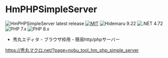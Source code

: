 # HmPHPSimpleServer

![HmPHPSimpleServer latest release](https://img.shields.io/github/v/release/komiyamma/hm_php_simple_server)
[![MIT](https://img.shields.io/badge/license-MIT-blue.svg?style=flat)](LICENSE)
![Hidemaru 9.22](https://img.shields.io/badge/Hidemaru-v9.22-6479ff.svg)
![.NET 4.72](https://img.shields.io/badge/.NET-4.72-6479ff.svg)
![PHP 7.x](https://img.shields.io/badge/PHP-7.x-6479ff.svg)
![PHP 8.x](https://img.shields.io/badge/PHP-8.x-6479ff.svg)

- 秀丸エディタ - ブラウザ枠用 - 簡易http/phpサーバー

https://秀丸マクロ.net/?page=nobu_tool_hm_php_simple_server